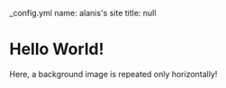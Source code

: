 _config.yml 
name: alanis's site
title: null
<!DOCTYPE html>
<html>
<head>
<meta name="viewport" content="width=device-width, initial-scale=1">
<style>
body {
  background-image: url("https://images.unsplash.com/photo-1494859802809-d069c3b71a8a?ixlib=rb-1.2.1&q=80&fm=jpg&crop=entropy&cs=tinysrgb&dl=hermes-rivera-Ww8eQWjMJWk-unsplash.jpg");
  background-repeat: repeat-x;
  background-size: 100%;
}
</style>
</head>
<body>

<h1>Hello World!</h1>
<p>Here, a background image is repeated only horizontally!</p>

</body>
</html>
